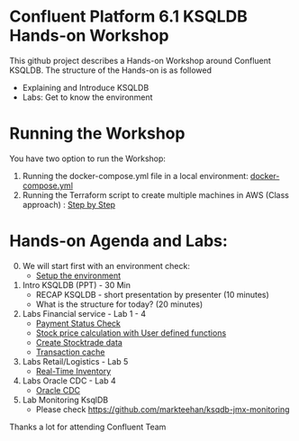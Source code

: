 # Confluent Platform 6.1 KSQLDB Hands-on Workshop
This github project describes a Hands-on Workshop around Confluent KSQLDB. The structure of the Hands-on is as followed
  * Explaining and Introduce KSQLDB
  * Labs: Get to know the environment

# Running the Workshop
You have two option to run the Workshop:
1. Running the docker-compose.yml file in a local environment: [docker-compose.yml](docker/docker-compose.yml)
2. Running the Terraform script to create multiple machines in AWS (Class approach) : [Step by Step](terraform/README.md)  

# Hands-on Agenda and Labs:
0. We will start first with an environment check:
    * [Setup the environment](labs/00_Setup-Env.md)
1. Intro KSQLDB (PPT) - 30 Min
    * RECAP KSQLDB - short presentation by presenter (10 minutes)
    * What is the structure for today? (20 minutes)
2. Labs Financial service - Lab 1 - 4
    * [Payment Status Check](labs/01_usecase_finserv_1.md)
    * [Stock price calculation with User defined functions](labs/02_usecase_finserv_2.md)
    * [Create Stocktrade data](labs/03_usecase_finserv_3.md)
    * [Transaction cache](/labs/04_usecase_finserv_4.md)
3. Labs Retail/Logistics - Lab 5
    * [Real-Time Inventory](labs/05_usecase_realtime_inventory_ETL.md)
4. Labs Oracle CDC - Lab 4
    * [Oracle CDC](labs/11_OracleCDC_ksqldb.md)
5. Lab Monitoring KsqlDB
    * Please check https://github.com/markteehan/ksqdb-jmx-monitoring

Thanks a lot for attending
Confluent Team

